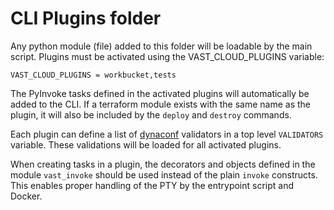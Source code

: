 # CLI Plugins folder

Any python module (file) added to this folder will be loadable by the main
script. Plugins must be activated using the VAST_CLOUD_PLUGINS variable:
```
VAST_CLOUD_PLUGINS = workbucket,tests
```
The PyInvoke tasks defined in the activated plugins will automatically be added
to the CLI. If a terraform module exists with the same name as the plugin, it will also be included by the `deploy` and `destroy` commands.

Each plugin can define a list of [dynaconf](https://www.dynaconf.com/)
validators in a top level `VALIDATORS` variable. These validations will be
loaded for all activated plugins.

When creating tasks in a plugin, the decorators and objects defined in the
module `vast_invoke` should be used instead of the plain `invoke` constructs.
This enables proper handling of the PTY by the entrypoint script and Docker.
